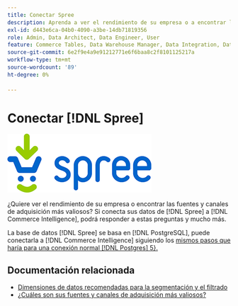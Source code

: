 ```yaml
---
title: Conectar Spree
description: Aprenda a ver el rendimiento de su empresa o a encontrar las fuentes y los canales de adquisición más valiosos.
exl-id: d443e6ca-04b0-4090-a3be-14db71819356
role: Admin, Data Architect, Data Engineer, User
feature: Commerce Tables, Data Warehouse Manager, Data Integration, Data Import/Export
source-git-commit: 6e2f9e4a9e91212771e6f6baa8c2f8101125217a
workflow-type: tm+mt
source-wordcount: '89'
ht-degree: 0%

---
```


# Conectar [!DNL Spree]

![](../../../assets/spree-commerce-logo.png)

¿Quiere ver el rendimiento de su empresa o encontrar las fuentes y canales de adquisición más valiosos? Si conecta sus datos de [!DNL Spree] a [!DNL Commerce Intelligence], podrá responder a estas preguntas y mucho más.

La base de datos [!DNL Spree] se basa en [!DNL PostgreSQL], puede conectarla a [!DNL Commerce Intelligence] siguiendo los [mismos pasos que haría para una conexión normal [!DNL Postgres] 5&rbrace;.](../integrations/postgresql.md)

## Documentación relacionada

* [Dimensiones de datos recomendadas para la segmentación y el filtrado](../../../best-practices/segment-filter.md)
* [¿Cuáles son sus fuentes y canales de adquisición más valiosos?](../../analysis/most-value-source-channel.md)
